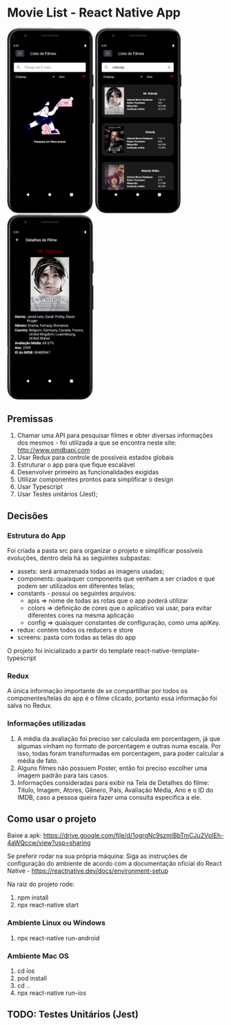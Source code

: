 # Movie List - React Native App

<p float="left">
  <img src="./prints/print1.png" width="200" />

  <img src="./prints/print2.png" width="200" />

  <img src="./prints/print3.png" width="200" />
</p>

Premissas
-------------
1. Chamar uma API para pesquisar filmes e obter diversas informações dos mesmos - foi utilizada a que se encontra neste site: http://www.omdbapi.com
2. Usar Redux para controle de possíveis estados globais
3. Estruturar o app para que fique escalável
4. Desenvolver primeiro as funcionalidades exigidas 
5. Utilizar componentes prontos para simplificar o design
6. Usar Typescript
7. Usar Testes unitários (Jest);

Decisões
-------------

### Estrutura do App
Foi criada a pasta src para organizar o projeto e simplificar possíveis evoluções, dentro dela há as seguintes subpastas:
  - assets: será armazenada todas as imagens usadas;
  - components: quaisquer components que venham a ser criados e que podem ser utilizados em diferentes telas;
  - constants - possui os seguintes arquivos:
      - apis => nome de todas as rotas que o app poderá utilizar
      - colors => definição de cores que o aplicativo vai usar, para evitar diferentes cores na mesma aplicação
      - config => quaisquer constantes de configuração, como uma apiKey.
  - redux: contém todos os reducers e store
  - screens: pasta com todas as telas do app

O projeto foi inicializado a partir do template react-native-template-typescript

### Redux
A única informação importante de se compartilhar por todos os componentes/telas do app é o filme clicado, portanto essa informação foi salva no Redux.

### Informações utilizadas
1. A média da avaliação foi preciso ser calculada em porcentagem, já que algumas vinham no formato de porcentagem e outras numa escala. Por isso, todas foram transformadas em porcentagem, para poder calcular a média de fato.
2. Alguns filmes não possuem Poster, então foi preciso escolher uma imagem padrão para tais casos.
3. Informações consideradas para exibir na Tela de Detalhes do filme: Título, Imagem, Atores, Gênero, País, Avaliação Média, Ano e o ID do IMDB, caso a pessoa queira fazer uma consulta específica a ele. 

Como usar o projeto
-------------
Baixe a apk: https://drive.google.com/file/d/1ogrqNc9szmlBbTmCJu2VpIEh-4aWQccw/view?usp=sharing

Se preferir rodar na sua própria máquina:
Siga as instruções de configuração do ambiente de acordo com a documentação oficial do React Native - https://reactnative.dev/docs/environment-setup

Na raíz do projeto rode: 
  1. npm install
  2. npx react-native start

### Ambiente Linux ou Windows
  1. npx react-native run-android

### Ambiente Mac OS
  1. cd ios
  2. pod install
  3. cd ..
  4. npx react-native run-ios
  
TODO: Testes Unitários (Jest)
-------------
